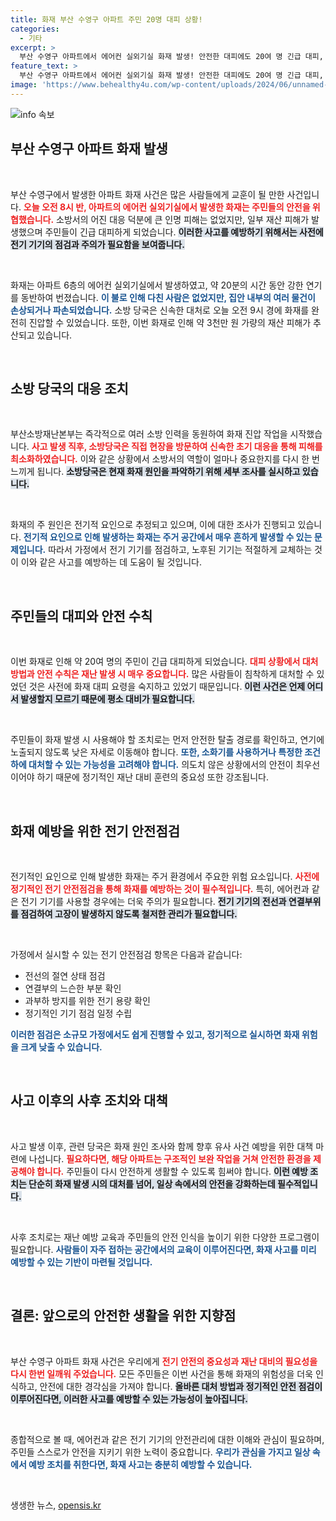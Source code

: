 ```yaml
---
title: 화재 부산 수영구 아파트 주민 20명 대피 상황!
categories:
  - 기타
excerpt: >
  부산 수영구 아파트에서 에어컨 실외기실 화재 발생! 안전한 대피에도 20여 명 긴급 대피, 막대한 재산 피해는? 소방당국의 조사 결과는 과연? 클릭해서 상세 내용을 확인하세요!
feature_text: >
  부산 수영구 아파트에서 에어컨 실외기실 화재 발생! 안전한 대피에도 20여 명 긴급 대피, 막대한 재산 피해는? 소방당국의 조사 결과는 과연? 클릭해서 상세 내용을 확인하세요!
image: 'https://www.behealthy4u.com/wp-content/uploads/2024/06/unnamed-file.png'
---
```


<p><img src="https://www.behealthy4u.com/wp-content/uploads/2024/06/unnamed-file.png" alt="info 속보" /></p>

<h2 data-ke-size="size26">부산 수영구 아파트 화재 발생</h2>

<p data-ke-size="size16">&nbsp;</p>

<p>부산 수영구에서 발생한 아파트 화재 사건은 많은 사람들에게 교훈이 될 만한 사건입니다. <b><span style="color: #ee2323;">오늘 오전 8시 반, 아파트의 에어컨 실외기실에서 발생한 화재는 주민들의 안전을 위협했습니다.</span></b> 소방서의 어진 대응 덕분에 큰 인명 피해는 없었지만, 일부 재산 피해가 발생했으며 주민들이 긴급 대피하게 되었습니다. <b><span style="background-color: #21538527;">이러한 사고를 예방하기 위해서는 사전에 전기 기기의 점검과 주의가 필요함을 보여줍니다.</span></b></p>

<p data-ke-size="size16">&nbsp;</p>

<p>화재는 아파트 6층의 에어컨 실외기실에서 발생하였고, 약 20분의 시간 동안 강한 연기를 동반하여 번졌습니다. <b><span style="color: #1a5490;">이 불로 인해 다친 사람은 없었지만, 집안 내부의 여러 물건이 손상되거나 파손되었습니다.</span></b> 소방 당국은 신속한 대처로 오늘 오전 9시 경에 화재를 완전히 진압할 수 있었습니다. 또한, 이번 화재로 인해 약 3천만 원 가량의 재산 피해가 추산되고 있습니다. </p>

<p data-ke-size="size16">&nbsp;</p>

<h2 data-ke-size="size26">소방 당국의 대응 조치</h2>

<p data-ke-size="size16">&nbsp;</p>

<p>부산소방재난본부는 즉각적으로 여러 소방 인력을 동원하여 화재 진압 작업을 시작했습니다. <b><span style="color: #ee2323;">사고 발생 직후, 소방당국은 직접 현장을 방문하여 신속한 초기 대응을 통해 피해를 최소화하였습니다.</span></b> 이와 같은 상황에서 소방서의 역할이 얼마나 중요한지를 다시 한 번 느끼게 됩니다. <b><span style="background-color: #21538527;">소방당국은 현재 화재 원인을 파악하기 위해 세부 조사를 실시하고 있습니다.</span></b></p>

<p data-ke-size="size16">&nbsp;</p>

<p>화재의 주 원인은 전기적 요인으로 추정되고 있으며, 이에 대한 조사가 진행되고 있습니다. <b><span style="color: #1a5490;">전기적 요인으로 인해 발생하는 화재는 주거 공간에서 매우 흔하게 발생할 수 있는 문제입니다.</span></b> 따라서 가정에서 전기 기기를 점검하고, 노후된 기기는 적절하게 교체하는 것이 이와 같은 사고를 예방하는 데 도움이 될 것입니다.</p>

<p data-ke-size="size16">&nbsp;</p>

<h2 data-ke-size="size26">주민들의 대피와 안전 수칙</h2>

<p data-ke-size="size16">&nbsp;</p>

<p>이번 화재로 인해 약 20여 명의 주민이 긴급 대피하게 되었습니다. <b><span style="color: #ee2323;">대피 상황에서 대처 방법과 안전 수칙은 재난 발생 시 매우 중요합니다.</span></b> 많은 사람들이 침착하게 대처할 수 있었던 것은 사전에 화재 대피 요령을 숙지하고 있었기 때문입니다. <b><span style="background-color: #21538527;">이런 사건은 언제 어디서 발생할지 모르기 때문에 평소 대비가 필요합니다.</span></b></p>

<p data-ke-size="size16">&nbsp;</p>

<p>주민들이 화재 발생 시 사용해야 할 조치로는 먼저 안전한 탈출 경로를 확인하고, 연기에 노출되지 않도록 낮은 자세로 이동해야 합니다. <b><span style="color: #1a5490;">또한, 소화기를 사용하거나 특정한 조건 하에 대처할 수 있는 가능성을 고려해야 합니다.</span></b> 의도치 않은 상황에서의 안전이 최우선이어야 하기 때문에 정기적인 재난 대비 훈련의 중요성 또한 강조됩니다.</p>

<p data-ke-size="size16">&nbsp;</p>

<h2 data-ke-size="size26">화재 예방을 위한 전기 안전점검</h2>

<p data-ke-size="size16">&nbsp;</p>

<p>전기적인 요인으로 인해 발생한 화재는 주거 환경에서 주요한 위험 요소입니다. <b><span style="color: #ee2323;">사전에 정기적인 전기 안전점검을 통해 화재를 예방하는 것이 필수적입니다.</span></b> 특히, 에어컨과 같은 전기 기기를 사용할 경우에는 더욱 주의가 필요합니다. <b><span style="background-color: #21538527;">전기 기기의 전선과 연결부위를 점검하여 고장이 발생하지 않도록 철저한 관리가 필요합니다.</span></b></p>

<p data-ke-size="size16">&nbsp;</p>

<p>가정에서 실시할 수 있는 전기 안전점검 항목은 다음과 같습니다:</p>

<ul>
<li>전선의 절연 상태 점검</li>
<li>연결부의 느슨한 부분 확인</li>
<li>과부하 방지를 위한 전기 용량 확인</li>
<li>정기적인 기기 점검 일정 수립</li>
</ul>

<p><b><span style="color: #1a5490;">이러한 점검은 소규모 가정에서도 쉽게 진행할 수 있고, 정기적으로 실시하면 화재 위험을 크게 낮출 수 있습니다.</span></b></p>

<p data-ke-size="size16">&nbsp;</p>

<h2 data-ke-size="size26">사고 이후의 사후 조치와 대책</h2>

<p data-ke-size="size16">&nbsp;</p>

<p>사고 발생 이후, 관련 당국은 화재 원인 조사와 함께 향후 유사 사건 예방을 위한 대책 마련에 나섭니다. <b><span style="color: #ee2323;">필요하다면, 해당 아파트는 구조적인 보완 작업을 거쳐 안전한 환경을 제공해야 합니다.</span></b> 주민들이 다시 안전하게 생활할 수 있도록 힘써야 합니다. <b><span style="background-color: #21538527;">이런 예방 조치는 단순히 화재 발생 시의 대처를 넘어, 일상 속에서의 안전을 강화하는데 필수적입니다.</span></b></p>

<p data-ke-size="size16">&nbsp;</p>

<p>사후 조치로는 재난 예방 교육과 주민들의 안전 인식을 높이기 위한 다양한 프로그램이 필요합니다. <b><span style="color: #1a5490;">사람들이 자주 접하는 공간에서의 교육이 이루어진다면, 화재 사고를 미리 예방할 수 있는 기반이 마련될 것입니다.</span></b></p>

<p data-ke-size="size16">&nbsp;</p>

<h2 data-ke-size="size26">결론: 앞으로의 안전한 생활을 위한 지향점</h2>

<p data-ke-size="size16">&nbsp;</p>

<p>부산 수영구 아파트 화재 사건은 우리에게 <b><span style="color: #ee2323;">전기 안전의 중요성과 재난 대비의 필요성을 다시 한번 일깨워 주었습니다.</span></b> 모든 주민들은 이번 사건을 통해 화재의 위험성을 더욱 인식하고, 안전에 대한 경각심을 가져야 합니다. <b><span style="background-color: #21538527;">올바른 대처 방법과 정기적인 안전 점검이 이루어진다면, 이러한 사고를 예방할 수 있는 가능성이 높아집니다.</span></b></p>

<p data-ke-size="size16">&nbsp;</p>

<p>종합적으로 볼 때, 에어컨과 같은 전기 기기의 안전관리에 대한 이해와 관심이 필요하며, 주민들 스스로가 안전을 지키기 위한 노력이 중요합니다. <b><span style="color: #1a5490;">우리가 관심을 가지고 일상 속에서 예방 조치를 취한다면, 화재 사고는 충분히 예방할 수 있습니다.</span></b></p>

<p data-ke-size="size16">&nbsp;</p>
생생한 뉴스, <a href="https://opensis.kr" rel="dofollow">opensis.kr</a>


